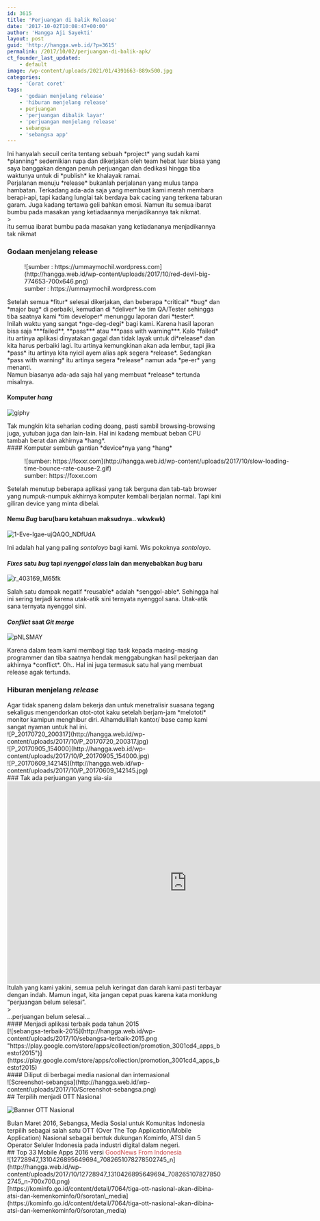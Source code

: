 ```yaml
---
id: 3615
title: 'Perjuangan di balik Release'
date: '2017-10-02T10:08:47+00:00'
author: 'Hangga Aji Sayekti'
layout: post
guid: 'http://hangga.web.id/?p=3615'
permalink: /2017/10/02/perjuangan-di-balik-apk/
ct_founder_last_updated:
    - default
image: /wp-content/uploads/2021/01/4391663-889x500.jpg
categories:
    - 'Corat coret'
tags:
    - 'godaan menjelang release'
    - 'hiburan menjelang release'
    - perjuangan
    - 'perjuangan dibalik layar'
    - 'perjuangan menjelang release'
    - sebangsa
    - 'sebangsa app'
---
```


<div dir="auto">Ini hanyalah secuil cerita tentang sebuah *project* yang sudah kami *planning* sedemikian rupa dan dikerjakan oleh team hebat luar biasa yang saya banggakan dengan penuh perjuangan dan dedikasi hingga tiba waktunya untuk di *publish* ke khalayak ramai.</div><div dir="auto"></div><div dir="auto"></div><div dir="auto" style="text-align: left;">Perjalanan menuju *release* bukanlah perjalanan yang mulus tanpa hambatan. Terkadang ada-ada saja yang membuat kami merah membara berapi-api, tapi kadang lunglai tak berdaya bak cacing yang terkena taburan garam. Juga kadang tertawa geli bahkan emosi. Namun itu semua ibarat bumbu pada masakan yang ketiadaannya menjadikannya tak nikmat.</div><div dir="auto"></div>> <div dir="auto">itu semua ibarat bumbu pada masakan yang ketiadananya menjadikannya tak nikmat</div>


### Godaan menjelang release

<figure aria-describedby="caption-attachment-3654" class="wp-caption aligncenter" id="attachment_3654" style="width: 450px">![sumber : https://ummaymochil.wordpress.com](http://hangga.web.id/wp-content/uploads/2017/10/red-devil-big-774653-700x646.png)<figcaption class="wp-caption-text" id="caption-attachment-3654">sumber : https://ummaymochil.wordpress.com</figcaption></figure><div dir="auto">Setelah semua *fitur* selesai dikerjakan, dan beberapa *critical* *bug* dan *major bug* di perbaiki, kemudian di *deliver* ke tim QA/Tester sehingga tiba saatnya kami *tim developer* menunggu laporan dari *tester*.</div><div dir="auto">Inilah waktu yang sangat *nge-deg-degi* bagi kami. Karena hasil laporan bisa saja ***failed**, **pass*** atau ***pass with warning***. Kalo *failed* itu artinya aplikasi dinyatakan gagal dan tidak layak untuk di*release* dan kita harus perbaiki lagi. Itu artinya kemungkinan akan ada lembur, tapi jika *pass* itu artinya kita nyicil ayem alias apk segera *release*. Sedangkan *pass with warning* itu artinya segera *release* namun ada *pe-er* yang menanti.</div><div dir="auto"></div><div dir="auto">Namun biasanya ada-ada saja hal yang membuat *release* tertunda misalnya.</div>

#### Komputer *hang*

![giphy](http://hangga.web.id/wp-content/uploads/2017/10/giphy.gif)

<div dir="auto">Tak mungkin kita seharian coding doang, pasti sambil browsing-browsing juga, yutuban juga dan lain-lain. Hal ini kadang membuat beban CPU tambah berat dan akhirnya *hang*.</div>
#### Komputer sembuh gantian *device*nya yang *hang*

<figure aria-describedby="caption-attachment-3658" class="wp-caption aligncenter" id="attachment_3658" style="width: 640px">![sumber: https://foxxr.com](http://hangga.web.id/wp-content/uploads/2017/10/slow-loading-time-bounce-rate-cause-2.gif)<figcaption class="wp-caption-text" id="caption-attachment-3658">sumber: https://foxxr.com</figcaption></figure><div dir="auto">Setelah menutup beberapa aplikasi yang tak berguna dan tab-tab browser yang numpuk-numpuk akhirnya komputer kembali berjalan normal. Tapi kini giliran device yang minta dibelai.</div>

#### Nemu *Bug* baru(baru ketahuan maksudnya.. wkwkwk)

![1-Eve-Igae-ujQAQO_NDfUdA](http://hangga.web.id/wp-content/uploads/2017/10/1-Eve-Igae-ujQAQO_NDfUdA.gif)

Ini adalah hal yang paling *sontoloyo* bagi kami. Wis pokoknya *sontoloyo*.

#### *Fixes* satu *bug* tapi *nyenggol* *class* lain dan menyebabkan *bug* baru

![r_403169_M65fk](http://hangga.web.id/wp-content/uploads/2017/10/r_403169_M65fk.gif)

<div dir="auto">Salah satu dampak negatif *reusable* adalah *senggol-able*. Sehingga hal ini sering terjadi karena utak-atik sini ternyata nyenggol sana. Utak-atik sana ternyata nyenggol sini.</div>

#### *Conflict* saat *Git merge*

![pNLSMAY](http://hangga.web.id/wp-content/uploads/2017/10/pNLSMAY.gif)

<div dir="auto">Karena dalam team kami membagi tiap task kepada masing-masing programmer dan tiba saatnya hendak menggabungkan hasil pekerjaan dan akhirnya *conflict*. Oh.. Hal ini juga termasuk satu hal yang membuat release agak tertunda.</div>

### Hiburan menjelang *release*

<div dir="auto"></div><div dir="auto">Agar tidak spaneng dalam bekerja dan untuk menetralisir suasana tegang sekaligus mengendorkan otot-otot kaku setelah berjam-jam *melototi* monitor kamipun menghibur diri. Alhamdulillah kantor/ base camp kami sangat nyaman untuk hal ini.</div><div dir="auto">![P_20170720_200317](http://hangga.web.id/wp-content/uploads/2017/10/P_20170720_200317.jpg)</div><div dir="auto"></div><div dir="auto">![P_20170905_154000](http://hangga.web.id/wp-content/uploads/2017/10/P_20170905_154000.jpg)</div><div dir="auto"></div><div dir="auto">![P_20170609_142145](http://hangga.web.id/wp-content/uploads/2017/10/P_20170609_142145.jpg)</div><div dir="auto"></div>
### Tak ada perjuangan yang sia-sia

<div dir="auto"><iframe allow="accelerometer; autoplay; clipboard-write; encrypted-media; gyroscope; picture-in-picture" allowfullscreen="" frameborder="0" height="473" loading="lazy" src="https://www.youtube.com/embed/Ni8EJP6aIJ8?feature=oembed" title="Memperkenalkan Fitur Sebangsa Versi Terbaru" width="840"></iframe>

</div><div dir="auto">Itulah yang kami yakini, semua peluh keringat dan darah kami pasti terbayar dengan indah. Mamun ingat, kita jangan cepat puas karena kata monklung “perjuangan belum selesai”.</div><div dir="auto"></div>> <div dir="auto">…perjuangan belum selesai…</div>

<div dir="auto"></div>
#### Menjadi aplikasi terbaik pada tahun 2015

<div dir="auto">[![sebangsa-terbaik-2015](http://hangga.web.id/wp-content/uploads/2017/10/sebangsa-terbaik-2015.png "https://play.google.com/store/apps/collection/promotion_3001cd4_apps_bestof2015")](https://play.google.com/store/apps/collection/promotion_3001cd4_apps_bestof2015)

</div><div dir="auto"></div><div dir="auto"></div>
#### Diliput di berbagai media nasional dan internasional

<div dir="auto">![Screenshot-sebangsa](http://hangga.web.id/wp-content/uploads/2017/10/Screenshot-sebangsa.png)</div><div dir="auto"></div><div dir="auto">## Terpilih menjadi OTT Nasional

![Banner OTT Nasional](http://hangga.web.id/wp-content/uploads/2017/10/Banner-OTT-Nasional.jpg)

</div><div dir="auto"><span data-reactid=".0.1.2.2.0.0.0.1.0">Bulan Maret 2016, Sebangsa, Media Sosial untuk Komunitas Indonesia</span>  
<span data-reactid=".0.1.2.2.0.0.0.1.2">terpilih sebagai salah satu OTT (Over The Top Application/Mobile Application) Nasional</span>  
<span data-reactid=".0.1.2.2.0.0.0.1.4">sebagai bentuk dukungan Kominfo, ATSI dan 5 Operator Seluler Indonesia pada industri digital dalam negeri.</span></div><div dir="auto"></div>## Top 33 Mobile Apps 2016 versi <span style="color: #c94949;">GoodNews From Indonesia</span>

<div dir="auto">![12728947_1310426895649694_7082651078278502745_n](http://hangga.web.id/wp-content/uploads/2017/10/12728947_1310426895649694_7082651078278502745_n-700x700.png)</div><div dir="auto"></div><div dir="auto">[https://kominfo.go.id/content/detail/7064/tiga-ott-nasional-akan-dibina-atsi-dan-kemenkominfo/0/sorotan\_media](https://kominfo.go.id/content/detail/7064/tiga-ott-nasional-akan-dibina-atsi-dan-kemenkominfo/0/sorotan_media)</div><div dir="auto"><https://indosatooredoo.com/id/about-indosat/corporate-profile/press-release/kemkominfo-atsi-indosat-ooredoo-beri-dukungan-pada-ott-karya-putra-putri-indonesia></div>